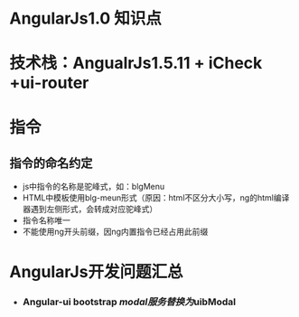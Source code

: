 # AngularJs1.0 知识点
# 技术栈：AngualrJs1.5.11 + iCheck +ui-router
# 指令
## 指令的命名约定
* js中指令的名称是驼峰式，如：blgMenu
* HTML中模板使用blg-meun形式（原因：html不区分大小写，ng的html编译器遇到左侧形式，会转成对应驼峰式）
* 指令名称唯一
* 不能使用ng开头前缀，因ng内置指令已经占用此前缀
# AngularJs开发问题汇总
*  ### Angular-ui bootstrap $modal服务替换为$uibModal

